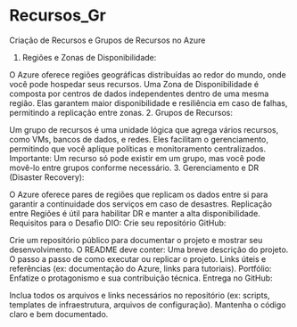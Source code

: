 # Recursos_Gr
Criação de Recursos e Grupos de Recursos no Azure
1. Regiões e Zonas de Disponibilidade:

O Azure oferece regiões geográficas distribuídas ao redor do mundo, onde você pode hospedar seus recursos.
Uma Zona de Disponibilidade é composta por centros de dados independentes dentro de uma mesma região. Elas garantem maior disponibilidade e resiliência em caso de falhas, permitindo a replicação entre zonas.
2. Grupos de Recursos:

Um grupo de recursos é uma unidade lógica que agrega vários recursos, como VMs, bancos de dados, e redes.
Eles facilitam o gerenciamento, permitindo que você aplique políticas e monitoramento centralizados.
Importante: Um recurso só pode existir em um grupo, mas você pode movê-lo entre grupos conforme necessário.
3. Gerenciamento e DR (Disaster Recovery):

O Azure oferece pares de regiões que replicam os dados entre si para garantir a continuidade dos serviços em caso de desastres.
Replicação entre Regiões é útil para habilitar DR e manter a alta disponibilidade.
Requisitos para o Desafio DIO:
Crie seu repositório GitHub:

Crie um repositório público para documentar o projeto e mostrar seu desenvolvimento.
O README deve conter:
Uma breve descrição do projeto.
O passo a passo de como executar ou replicar o projeto.
Links úteis e referências (ex: documentação do Azure, links para tutoriais).
Portfólio: Enfatize o protagonismo e sua contribuição técnica.
Entrega no GitHub:

Inclua todos os arquivos e links necessários no repositório (ex: scripts, templates de infraestrutura, arquivos de configuração).
Mantenha o código claro e bem documentado.
